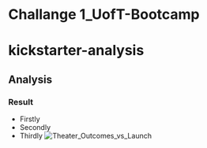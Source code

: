 # Challange 1_UofT-Bootcamp
# kickstarter-analysis
## Analysis
### Result
* Firstly
* Secondly
* Thirdly
![Theater_Outcomes_vs_Launch](path/to/Theater_Outcomes_vs_Launch.png)
